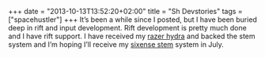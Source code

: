 +++
date = "2013-10-13T13:52:20+02:00"
title = "Sh Devstories"
tags = ["spacehustler"]
+++
It’s been a while since I posted, but I have been buried deep in rift and input
development. Rift development is pretty much done and I have rift support. I
have received my [razer hydra](http://en.wikipedia.org/wiki/Razer_Hydra) and backed the stem system and I’m hoping I’ll
receive my [sixense stem](http://www.kickstarter.com/projects/89577853/stem-system-the-best-way-to-interact-with-virtual) system in July.
